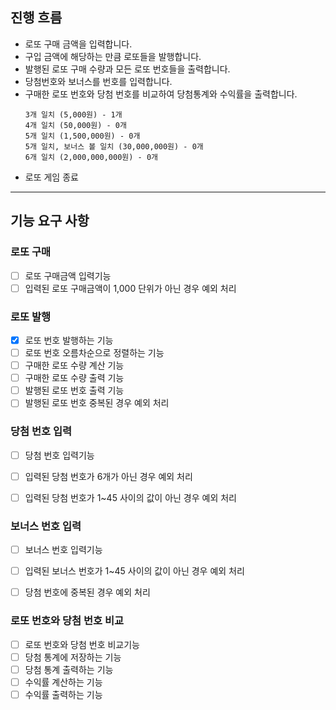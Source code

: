 ## 진행 흐름

- 로또 구매 금액을 입력합니다.
- 구입 금액에 해당하는 만큼 로또들을 발행합니다.
- 발행된 로또 구매 수량과 모든 로또 번호들을 출력합니다.
- 당첨번호와 보너스를 번호를 입력합니다.
- 구매한 로또 번호와 당첨 번호를 비교하여 당첨통계와 수익률을 출력합니다.
    ```
    3개 일치 (5,000원) - 1개
    4개 일치 (50,000원) - 0개
    5개 일치 (1,500,000원) - 0개
    5개 일치, 보너스 볼 일치 (30,000,000원) - 0개
    6개 일치 (2,000,000,000원) - 0개
    ```
- 로또 게임 종료
---

## 기능 요구 사항
### 로또 구매
- [ ] 로또 구매금액 입력기능
- [ ] 입력된 로또 구매금액이 1,000 단위가 아닌 경우 예외 처리

### 로또 발행
- [x] 로또 번호 발행하는 기능
- [ ] 로또 번호 오름차순으로 정렬하는 기능
- [ ] 구매한 로또 수량 계산 기능
- [ ] 구매한 로또 수량 출력 기능
- [ ] 발행된 로또 번호 출력 기능
- [ ] 발행된 로또 번호 중복된 경우 예외 처리

### 당첨 번호 입력
- [ ] 당첨 번호 입력기능
- [ ] 입력된 당첨 번호가 6개가 아닌 경우 예외 처리
- [ ] 입력된 당첨 번호가 1~45 사이의 값이 아닌 경우 예외 처리


### 보너스 번호 입력
- [ ] 보너스 번호 입력기능
- [ ] 입력된 보너스 번호가 1~45 사이의 값이 아닌 경우 예외 처리
- [ ] 당첨 번호에 중복된 경우 예외 처리


### 로또 번호와 당첨 번호 비교
- [ ] 로또 번호와 당첨 번호 비교기능
- [ ] 당첨 통계에 저장하는 기능
- [ ] 당첨 통계 출력하는 기능
- [ ] 수익률 계산하는 기능
- [ ] 수익률 출력하는 기능